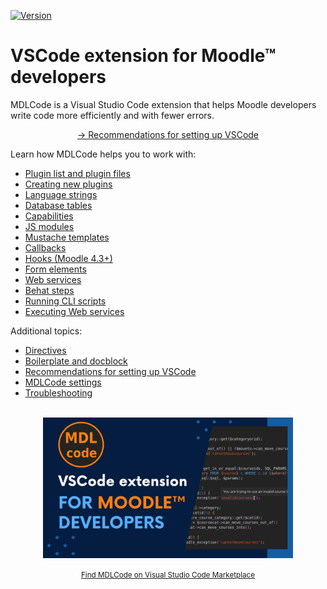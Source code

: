 [![Version](https://img.shields.io/visual-studio-marketplace/v/LMSCloud.mdlcode)](https://marketplace.visualstudio.com/items?itemName=LMSCloud.mdlcode)


# VSCode extension for Moodle™ developers

MDLCode is a Visual Studio Code extension that helps Moodle developers write code
more efficiently and with fewer errors.

<p align="center"><a href="../tutorials/setup.md">-&gt; Recommendations for setting up VSCode</a></p>

<!-- START TOC -->

Learn how MDLCode helps you to work with:
- [Plugin list and plugin files](pluginfiles.md)
- [Creating new plugins](newplugin.md)
- [Language strings](strings.md)
- [Database tables](dbtables.md)
- [Capabilities](capabilities.md)
- [JS modules](jsmodules.md)
- [Mustache templates](templates.md)
- [Callbacks](callbacks.md)
- [Hooks (Moodle 4.3+)](hooks.md)
- [Form elements](formelements.md)
- [Web services](webservices.md)
- [Behat steps](behat.md)
- [Running CLI scripts](runcli.md)
- [Executing Web services](executews.md)

Additional topics:
- [Directives](directives.md)
- [Boilerplate and docblock](boilerplate.md)
- [Recommendations for setting up VSCode](../tutorials/setup.md)
- [MDLCode settings](configuration.md)
- [Troubleshooting](troubleshooting.md)

<!-- END TOC -->

<p align="center">
<br>
<a href="https://marketplace.visualstudio.com/items?itemName=LMSCloud.mdlcode"><img src="https://raw.githubusercontent.com/lmscloud-io/mdlcode-docs/main/docs/media/presentation.png" width="400"></a><br>
</p>

<p align="center">
<a href="https://marketplace.visualstudio.com/items?itemName=LMSCloud.mdlcode" target="_blank"><small>Find MDLCode on Visual Studio Code Marketplace</small></a><span class="external-link-icon"></span>
</p>